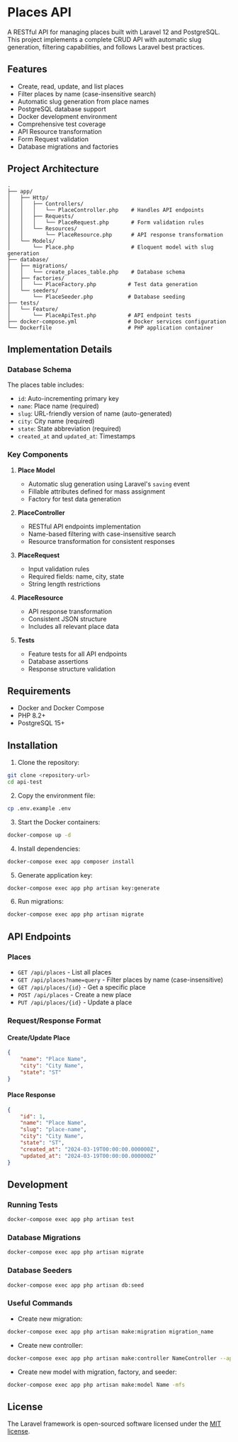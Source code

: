 # Places API

A RESTful API for managing places built with Laravel 12 and PostgreSQL. This project implements a complete CRUD API with automatic slug generation, filtering capabilities, and follows Laravel best practices.

## Features

- Create, read, update, and list places
- Filter places by name (case-insensitive search)
- Automatic slug generation from place names
- PostgreSQL database support
- Docker development environment
- Comprehensive test coverage
- API Resource transformation
- Form Request validation
- Database migrations and factories

## Project Architecture

```
.
├── app/
│   ├── Http/
│   │   ├── Controllers/
│   │   │   └── PlaceController.php    # Handles API endpoints
│   │   ├── Requests/
│   │   │   └── PlaceRequest.php       # Form validation rules
│   │   └── Resources/
│   │       └── PlaceResource.php      # API response transformation
│   └── Models/
│       └── Place.php                  # Eloquent model with slug generation
├── database/
│   ├── migrations/
│   │   └── create_places_table.php    # Database schema
│   ├── factories/
│   │   └── PlaceFactory.php          # Test data generation
│   └── seeders/
│       └── PlaceSeeder.php           # Database seeding
├── tests/
│   └── Feature/
│       └── PlaceApiTest.php          # API endpoint tests
├── docker-compose.yml                # Docker services configuration
└── Dockerfile                        # PHP application container
```

## Implementation Details

### Database Schema
The places table includes:
- `id`: Auto-incrementing primary key
- `name`: Place name (required)
- `slug`: URL-friendly version of name (auto-generated)
- `city`: City name (required)
- `state`: State abbreviation (required)
- `created_at` and `updated_at`: Timestamps

### Key Components

1. **Place Model**
   - Automatic slug generation using Laravel's `saving` event
   - Fillable attributes defined for mass assignment
   - Factory for test data generation

2. **PlaceController**
   - RESTful API endpoints implementation
   - Name-based filtering with case-insensitive search
   - Resource transformation for consistent responses

3. **PlaceRequest**
   - Input validation rules
   - Required fields: name, city, state
   - String length restrictions

4. **PlaceResource**
   - API response transformation
   - Consistent JSON structure
   - Includes all relevant place data

5. **Tests**
   - Feature tests for all API endpoints
   - Database assertions
   - Response structure validation

## Requirements

- Docker and Docker Compose
- PHP 8.2+
- PostgreSQL 15+

## Installation

1. Clone the repository:
```bash
git clone <repository-url>
cd api-test
```

2. Copy the environment file:
```bash
cp .env.example .env
```

3. Start the Docker containers:
```bash
docker-compose up -d
```

4. Install dependencies:
```bash
docker-compose exec app composer install
```

5. Generate application key:
```bash
docker-compose exec app php artisan key:generate
```

6. Run migrations:
```bash
docker-compose exec app php artisan migrate
```

## API Endpoints

### Places

- `GET /api/places` - List all places
- `GET /api/places?name=query` - Filter places by name (case-insensitive)
- `GET /api/places/{id}` - Get a specific place
- `POST /api/places` - Create a new place
- `PUT /api/places/{id}` - Update a place

### Request/Response Format

#### Create/Update Place
```json
{
    "name": "Place Name",
    "city": "City Name",
    "state": "ST"
}
```

#### Place Response
```json
{
    "id": 1,
    "name": "Place Name",
    "slug": "place-name",
    "city": "City Name",
    "state": "ST",
    "created_at": "2024-03-19T00:00:00.000000Z",
    "updated_at": "2024-03-19T00:00:00.000000Z"
}
```

## Development

### Running Tests
```bash
docker-compose exec app php artisan test
```

### Database Migrations
```bash
docker-compose exec app php artisan migrate
```

### Database Seeders
```bash
docker-compose exec app php artisan db:seed
```

### Useful Commands

- Create new migration:
```bash
docker-compose exec app php artisan make:migration migration_name
```

- Create new controller:
```bash
docker-compose exec app php artisan make:controller NameController --api
```

- Create new model with migration, factory, and seeder:
```bash
docker-compose exec app php artisan make:model Name -mfs
```

## License

The Laravel framework is open-sourced software licensed under the [MIT license](https://opensource.org/licenses/MIT).
